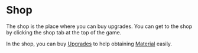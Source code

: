 # Shop
The shop is the place where you can buy upgrades. You can get to the shop by clicking
the shop tab at the top of the game. 

In the shop, you can buy [Upgrades](/upgrades/) to help obtaining 
[Material](/game/material.md) easily.